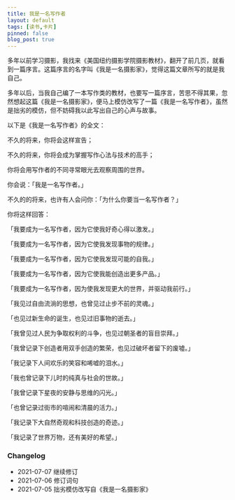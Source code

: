 ```yaml
---
title: 我是一名写作者
layout: default
tags: [读书,卡片]
pinned: false
blog_post: true
---
```



多年以前学习摄影，我找来《美国纽约摄影学院摄影教材》，翻开了前几页，就看到一篇序言。这篇序言的名字叫《我是一名摄影家》，觉得这篇文章所写的就是我自己。

多年以后，当我自己编了一本写作类的教材，也要写一篇序言，苦思不得其果，忽然想起这篇《我是一名摄影家》，便马上模仿改写了一篇《我是一名写作者》，虽然是拙劣的模仿，但不妨碍我以此写出自己的心声与故事。

以下是《我是一名写作者》的全文：

不久的将来，你将会这样宣告；

不久的将来，你将会成为掌握写作心法与技术的高手；

你将会用写作者的不同寻常眼光去观察周围的世界。

你会说：「我是一名写作者。」

不久的的将来，也许有人会问你：「为什么你要当一名写作者？」

你将这样回答：

「我要成为一名写作者，因为它使我好奇心得以激发。」

「我要成为一名写作者，因为它使我发现事物的规律。」

「我要成为一名写作者，因为它使我发现可能的自我。」

「我要成为一名写作者，因为它使我能创造出更多产品。」

「我要成为一名写作者，因为使我发现更大的世界，并驱动我前行。」

「我见过自由流淌的思想，也曾见过止步不前的灵魂。」

「也见过新生命的诞生，也见过旧事物的逝去。」

「我曾见过人民为争取权利的斗争，也见过朝圣者的盲目崇拜。」

「我曾记录下创造者用双手创造的繁荣，也见过破坏者留下的废墟。」

「我记录下人间欢乐的笑容和唏嘘的泪水。」

「我也曾记录下儿时的纯真与社会的世故。」

「我曾记录下星夜的安静与思维的闪光。」

「也曾记录过街市的喧闹和清晨的活力。」

「我记录下大自然奇观和科技创造的奇迹。」

「我记录了世界万物，还有美好的希望。」

### Changelog

- 2021-07-07 继续修订
- 2021-07-06 修订词句
- 2021-07-05 拙劣模仿改写自《我是一名摄影家》
